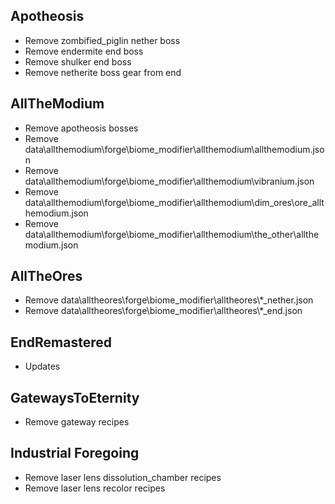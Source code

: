 ## Apotheosis
- Remove zombified_piglin nether boss
- Remove endermite end boss
- Remove shulker end boss
- Remove netherite boss gear from end

## AllTheModium
- Remove apotheosis bosses
- Remove data\allthemodium\forge\biome_modifier\allthemodium\allthemodium.json
- Remove data\allthemodium\forge\biome_modifier\allthemodium\vibranium.json
- Remove data\allthemodium\forge\biome_modifier\allthemodium\dim_ores\ore_allthemodium.json
- Remove data\allthemodium\forge\biome_modifier\allthemodium\the_other\allthemodium.json

## AllTheOres
- Remove data\alltheores\forge\biome_modifier\alltheores\\*_nether.json
- Remove data\alltheores\forge\biome_modifier\alltheores\\*_end.json

## EndRemastered
- Updates

## GatewaysToEternity
- Remove gateway recipes

## Industrial Foregoing
- Remove laser lens dissolution_chamber recipes
- Remove laser lens recolor recipes
